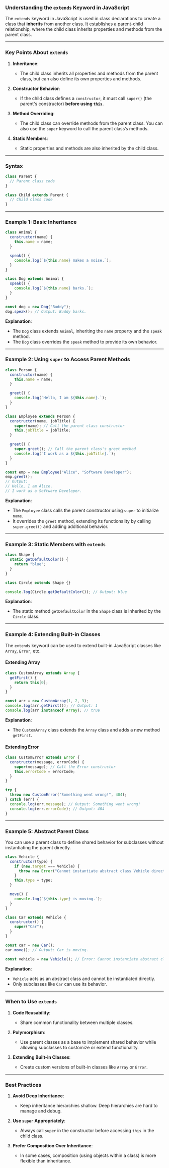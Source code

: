 ### **Understanding the `extends` Keyword in JavaScript**

The `extends` keyword in JavaScript is used in class declarations to create a class that **inherits** from another class. It establishes a parent-child relationship, where the child class inherits properties and methods from the parent class.

---

### **Key Points About `extends`**

1. **Inheritance**:

   - The child class inherits all properties and methods from the parent class, but can also define its own properties and methods.

2. **Constructor Behavior**:

   - If the child class defines a `constructor`, it must call `super()` (the parent's constructor) **before using `this`**.

3. **Method Overriding**:

   - The child class can override methods from the parent class. You can also use the `super` keyword to call the parent class’s methods.

4. **Static Members**:
   - Static properties and methods are also inherited by the child class.

---

### **Syntax**

```javascript
class Parent {
  // Parent class code
}

class Child extends Parent {
  // Child class code
}
```

---

### **Example 1: Basic Inheritance**

```javascript
class Animal {
  constructor(name) {
    this.name = name;
  }

  speak() {
    console.log(`${this.name} makes a noise.`);
  }
}

class Dog extends Animal {
  speak() {
    console.log(`${this.name} barks.`);
  }
}

const dog = new Dog("Buddy");
dog.speak(); // Output: Buddy barks.
```

**Explanation**:

- The `Dog` class extends `Animal`, inheriting the `name` property and the `speak` method.
- The `Dog` class overrides the `speak` method to provide its own behavior.

---

### **Example 2: Using `super` to Access Parent Methods**

```javascript
class Person {
  constructor(name) {
    this.name = name;
  }

  greet() {
    console.log(`Hello, I am ${this.name}.`);
  }
}

class Employee extends Person {
  constructor(name, jobTitle) {
    super(name); // Call the parent class constructor
    this.jobTitle = jobTitle;
  }

  greet() {
    super.greet(); // Call the parent class's greet method
    console.log(`I work as a ${this.jobTitle}.`);
  }
}

const emp = new Employee("Alice", "Software Developer");
emp.greet();
// Output:
// Hello, I am Alice.
// I work as a Software Developer.
```

**Explanation**:

- The `Employee` class calls the parent constructor using `super` to initialize `name`.
- It overrides the `greet` method, extending its functionality by calling `super.greet()` and adding additional behavior.

---

### **Example 3: Static Members with `extends`**

```javascript
class Shape {
  static getDefaultColor() {
    return "blue";
  }
}

class Circle extends Shape {}

console.log(Circle.getDefaultColor()); // Output: blue
```

**Explanation**:

- The static method `getDefaultColor` in the `Shape` class is inherited by the `Circle` class.

---

### **Example 4: Extending Built-in Classes**

The `extends` keyword can be used to extend built-in JavaScript classes like `Array`, `Error`, etc.

#### **Extending Array**

```javascript
class CustomArray extends Array {
  getFirst() {
    return this[0];
  }
}

const arr = new CustomArray(1, 2, 3);
console.log(arr.getFirst()); // Output: 1
console.log(arr instanceof Array); // true
```

**Explanation**:

- The `CustomArray` class extends the `Array` class and adds a new method `getFirst`.

#### **Extending Error**

```javascript
class CustomError extends Error {
  constructor(message, errorCode) {
    super(message); // Call the Error constructor
    this.errorCode = errorCode;
  }
}

try {
  throw new CustomError("Something went wrong!", 404);
} catch (err) {
  console.log(err.message); // Output: Something went wrong!
  console.log(err.errorCode); // Output: 404
}
```

---

### **Example 5: Abstract Parent Class**

You can use a parent class to define shared behavior for subclasses without instantiating the parent directly.

```javascript
class Vehicle {
  constructor(type) {
    if (new.target === Vehicle) {
      throw new Error("Cannot instantiate abstract class Vehicle directly.");
    }
    this.type = type;
  }

  move() {
    console.log(`${this.type} is moving.`);
  }
}

class Car extends Vehicle {
  constructor() {
    super("Car");
  }
}

const car = new Car();
car.move(); // Output: Car is moving.

const vehicle = new Vehicle(); // Error: Cannot instantiate abstract class Vehicle directly.
```

**Explanation**:

- `Vehicle` acts as an abstract class and cannot be instantiated directly.
- Only subclasses like `Car` can use its behavior.

---

### **When to Use `extends`**

1. **Code Reusability**:

   - Share common functionality between multiple classes.

2. **Polymorphism**:

   - Use parent classes as a base to implement shared behavior while allowing subclasses to customize or extend functionality.

3. **Extending Built-in Classes**:
   - Create custom versions of built-in classes like `Array` or `Error`.

---

### **Best Practices**

1. **Avoid Deep Inheritance**:

   - Keep inheritance hierarchies shallow. Deep hierarchies are hard to manage and debug.

2. **Use `super` Appropriately**:

   - Always call `super` in the constructor before accessing `this` in the child class.

3. **Prefer Composition Over Inheritance**:
   - In some cases, composition (using objects within a class) is more flexible than inheritance.
